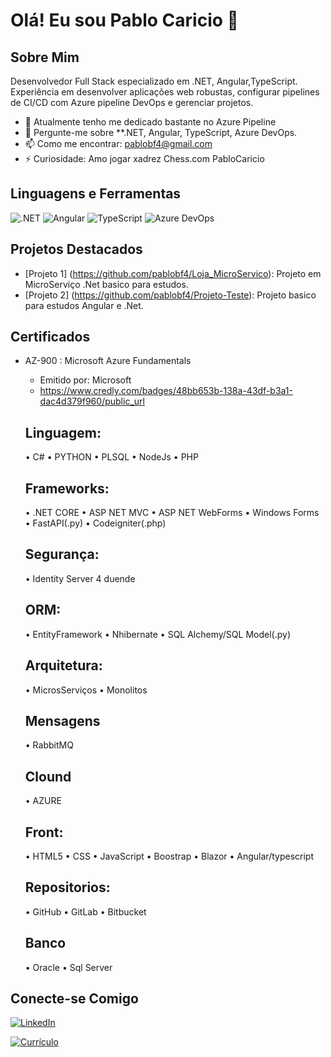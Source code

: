 # Olá! Eu sou Pablo Caricio 👋

## Sobre Mim

Desenvolvedor Full Stack especializado em .NET, Angular,TypeScript. Experiência em desenvolver aplicações web robustas, configurar pipelines de CI/CD com Azure pipeline DevOps e gerenciar projetos.

- 🌱 Atualmente tenho me dedicado bastante no Azure Pipeline
- 💬 Pergunte-me sobre **.NET, Angular, TypeScript, Azure DevOps.
- 📫 Como me encontrar: pablobf4@gmail.com
- ⚡ Curiosidade: Amo jogar xadrez  Chess.com PabloCaricio

## Linguagens e Ferramentas

![.NET](https://img.shields.io/badge/-dotnet-512BD4?style=flat&logo=dotnet&logoColor=white)
![Angular](https://img.shields.io/badge/-Angular-DD0031?style=flat&logo=angular&logoColor=white)
![TypeScript](https://img.shields.io/badge/-TypeScript-3178C6?style=flat&logo=typescript&logoColor=white)
![Azure DevOps](https://img.shields.io/badge/-Azure%20DevOps-0078D7?style=flat&logo=azure-devops&logoColor=white)

## Projetos Destacados

- [Projeto 1] (https://github.com/pablobf4/Loja_MicroServico): Projeto em MicroServiço .Net basico para estudos.
- [Projeto 2] (https://github.com/pablobf4/Projeto-Teste): Projeto basico para estudos Angular e .Net.

## Certificados

- AZ-900 : Microsoft Azure Fundamentals
  - Emitido por: Microsoft
  - https://www.credly.com/badges/48bb653b-138a-43df-b3a1-dac4d379f960/public_url


  ## Linguagem:
  • C#
  • PYTHON
  • PLSQL
  • NodeJs
  • PHP
  
  ## Frameworks:
  • .NET CORE
  • ASP NET MVC
  • ASP NET WebForms
  • Windows Forms
  • FastAPI(.py)
  • Codeigniter(.php)
  
  ## Segurança:
  • Identity Server 4 duende
  
  ## ORM:
  • EntityFramework
  • Nhibernate
  • SQL Alchemy/SQL Model(.py)
  
  ## Arquitetura:
  • MicrosServiços
  • Monolitos

  ## Mensagens
  • RabbitMQ

  ## Clound
  • AZURE
 
  ## Front:
  • HTML5
  • CSS
  • JavaScript
  • Boostrap
  • Blazor
  • Angular/typescript

  ## Repositorios:
  • GitHub
  • GitLab
  • Bitbucket
  
  ## Banco
   • Oracle
   • Sql Server
   
  
  

## Conecte-se Comigo
[![LinkedIn](https://img.shields.io/badge/-LinkedIn-0A66C2?style=flat&logo=linkedin&logoColor=white)](https://www.linkedin.com/in/pablo-caricio)

[![Currículo](https://img.shields.io/badge/-Currículo-4285F4?style=flat&logo=google-drive&logoColor=white)](https://drive.google.com/file/d/1aIQxp3yoUDeHrEvPFJm8Dg4dIXzEP1UN/view?usp=sharing)


